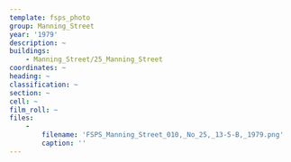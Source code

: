 ```yaml
---
template: fsps_photo
group: Manning_Street
year: '1979'
description: ~
buildings:
    - Manning_Street/25_Manning_Street
coordinates: ~
heading: ~
classification: ~
section: ~
cell: ~
film_roll: ~
files:
    -
        filename: 'FSPS_Manning_Street_010,_No_25,_13-5-B,_1979.png'
        caption: ''
---
```

